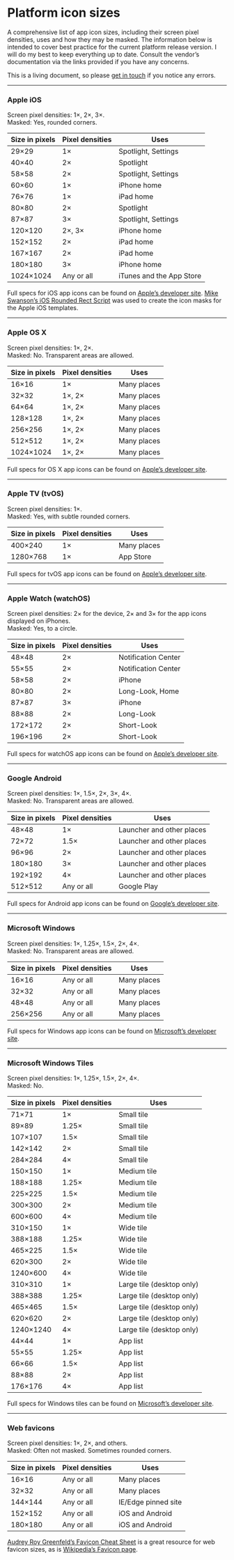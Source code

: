 # Platform icon sizes

A comprehensive list of app icon sizes, including their screen pixel densities, uses and how they may be masked. The information below is intended to cover best practice for the current platform release version. I will do my best to keep everything up to date. Consult the vendor’s documentation via the links provided if you have any concerns.

This is a living document, so please [get in touch](https://https://twitter.com/marcedwards/) if you notice any errors.

-----

### Apple iOSScreen pixel densities: 1×, 2×, 3×.  
Masked: Yes, rounded corners.

| Size in pixels | Pixel densities | Uses |
|----------------|-----------------|------|
| 29×29 | 1× | Spotlight, Settings || 40×40 | 2× | Spotlight || 58×58 | 2× | Spotlight, Settings || 60×60 | 1× | iPhone home || 76×76 | 1× | iPad home || 80×80 | 2× | Spotlight || 87×87 | 3× | Spotlight, Settings || 120×120 | 2×, 3× | iPhone home || 152×152 | 2× | iPad home || 167×167 | 2× | iPad home || 180×180 | 3× | iPhone home || 1024×1024 | Any or all | iTunes and the App Store |

Full specs for iOS app icons can be found on [Apple’s developer site](https://developer.apple.com/library/ios/documentation/UserExperience/Conceptual/MobileHIG/IconMatrix.html#//apple_ref/doc/uid/TP40006556-CH27-SW1). [Mike Swanson’s iOS Rounded Rect Script](http://blog.mikeswanson.com/iosroundedrect) was used to create the icon masks for the Apple iOS templates.
-----
### Apple OS XScreen pixel densities: 1×, 2×.  
Masked: No. Transparent areas are allowed.
| Size in pixels | Pixel densities | Uses |
|----------------|-----------------|------|
| 16×16 | 1× | Many places |
| 32×32 | 1×, 2× | Many places |
| 64×64 | 1×, 2× | Many places |
| 128×128 | 1×, 2× | Many places |
| 256×256 | 1×, 2× | Many places |
| 512×512 | 1×, 2× | Many places |
| 1024×1024 | 1×, 2× | Many places |

Full specs for OS X app icons can be found on [Apple’s developer site](https://developer.apple.com/library/mac/documentation/UserExperience/Conceptual/OSXHIGuidelines/Designing.html).
-----
### Apple TV (tvOS)Screen pixel densities: 1×.  
Masked: Yes, with subtle rounded corners.
| Size in pixels | Pixel densities | Uses |
|----------------|-----------------|------|
| 400×240 | 1× | Many places |
| 1280×768 | 1× | App Store |

Full specs for tvOS app icons can be found on [Apple’s developer site](https://developer.apple.com/tvos/human-interface-guidelines/icons-and-images/).-----
### Apple Watch (watchOS)Screen pixel densities: 2× for the device, 2× and 3× for the app icons displayed on iPhones.  
Masked: Yes, to a circle.

| Size in pixels | Pixel densities | Uses |
|----------------|-----------------|------|
| 48×48 | 2× | Notification Center |
| 55×55 | 2× | Notification Center |
| 58×58 | 2× | iPhone |
| 80×80 | 2× | Long-Look, Home |
| 87×87 | 3× | iPhone |
| 88×88 | 2× | Long-Look |
| 172×172 | 2× | Short-Look |
| 196×196 | 2× | Short-Look |

Full specs for watchOS app icons can be found on [Apple’s developer site](https://developer.apple.com/watch/human-interface-guidelines/icons-and-images/).
-----
### Google AndroidScreen pixel densities: 1×, 1.5×, 2×, 3×, 4×.  
Masked: No. Transparent areas are allowed.

| Size in pixels | Pixel densities | Uses |
|----------------|-----------------|------|
| 48×48 | 1× | Launcher and other places |
| 72×72 | 1.5× | Launcher and other places |
| 96×96 | 2× | Launcher and other places |
| 180×180 | 3× | Launcher and other places |
| 192×192 | 4× | Launcher and other places |
| 512×512 | Any or all | Google Play |

Full specs for Android app icons can be found on [Google’s developer site](https://www.google.com/design/spec/style/icons.html#icons-product-icons).

-----
### Microsoft WindowsScreen pixel densities: 1×, 1.25×, 1.5×, 2×, 4×.  
Masked: No. Transparent areas are allowed.

| Size in pixels | Pixel densities | Uses |
|----------------|-----------------|------|
| 16×16 | Any or all | Many places |
| 32×32 | Any or all | Many places |
| 48×48 | Any or all | Many places |
| 256×256 | Any or all | Many places |

Full specs for Windows app icons can be found on [Microsoft’s developer site](https://msdn.microsoft.com/en-us/library/windows/desktop/dn742485(v=vs.85).aspx).

-----
### Microsoft Windows Tiles

Screen pixel densities: 1×, 1.25×, 1.5×, 2×, 4×.  
Masked: No.

| Size in pixels | Pixel densities | Uses |
|----------------|-----------------|------|
| 71×71 | 1× | Small tile |
| 89×89 | 1.25× | Small tile |
| 107×107 | 1.5× | Small tile |
| 142×142 | 2× | Small tile |
| 284×284 | 4× | Small tile |
| 150×150 | 1× | Medium tile |
| 188×188 | 1.25× | Medium tile |
| 225×225 | 1.5× | Medium tile |
| 300×300 | 2× | Medium tile |
| 600×600 | 4× | Medium tile |
| 310×150 | 1× | Wide tile |
| 388×188 | 1.25× | Wide tile |
| 465×225 | 1.5× | Wide tile |
| 620×300 | 2× | Wide tile |
| 1240×600 | 4× | Wide tile |
| 310×310 | 1× | Large tile (desktop only) |
| 388×388 | 1.25× | Large tile (desktop only) |
| 465×465 | 1.5× | Large tile (desktop only) |
| 620×620 | 2× | Large tile (desktop only) |
| 1240×1240 | 4× | Large tile (desktop only) |
| 44×44 | 1× | App list |
| 55×55 | 1.25× | App list |
| 66×66 | 1.5× | App list |
| 88×88 | 2× | App list |
| 176×176 | 4× | App list |

Full specs for Windows tiles can be found on [Microsoft’s developer site](https://msdn.microsoft.com/en-us/library/windows/apps/mt412102.aspx).
-----
### Web favicons

Screen pixel densities: 1×, 2×, and others.  
Masked: Often not masked. Sometimes rounded corners.

| Size in pixels | Pixel densities | Uses |
|----------------|-----------------|------|
| 16×16 | Any or all | Many places |
| 32×32 | Any or all | Many places |
| 144×144 | Any or all | IE/Edge pinned site |
| 152×152 | Any or all | iOS and Android |
| 180×180 | Any or all | iOS and Android |

[Audrey Roy Greenfeld’s Favicon Cheat Sheet](https://github.com/audreyr/favicon-cheat-sheet) is a great resource for web favicon sizes, as is [Wikipedia’s Favicon page](https://en.wikipedia.org/wiki/Favicon).